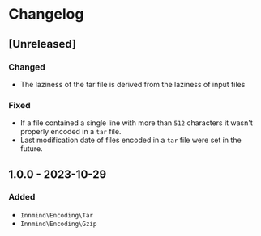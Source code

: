 # Changelog

## [Unreleased]

### Changed

- The laziness of the tar file is derived from the laziness of input files

### Fixed

- If a file contained a single line with more than `512` characters it wasn't properly encoded in a `tar` file.
- Last modification date of files encoded in a `tar` file were set in the future.

## 1.0.0 - 2023-10-29

### Added

- `Innmind\Encoding\Tar`
- `Innmind\Encoding\Gzip`
